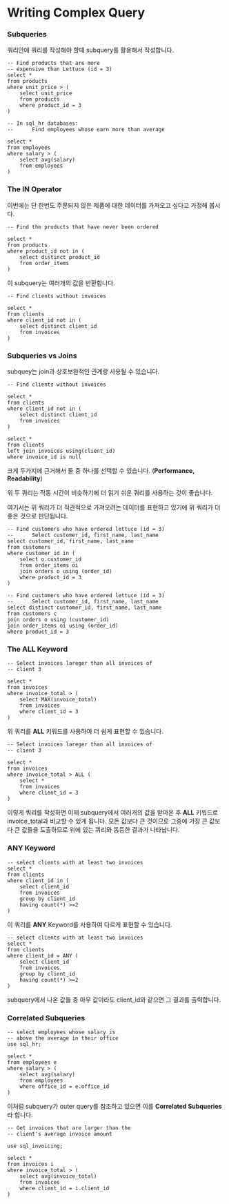 # Writing Complex Query

### Subqueries

쿼리안에 쿼리를 작성해야 할때 subquery를 활용해서 작성합니다.

```mysql
-- Find products that are more
-- expensive than Lettuce (id = 3)
select *
from products
where unit_price > (
	select unit_price 
    from products
    where product_id = 3
)
```

```mysql
-- In sql_hr databases:
-- 		Find employees whose earn more than average

select *
from employees
where salary > (
	select avg(salary)
    from employees
)
```

### The IN Operator

이번에는 단 한번도 주문되지 않은 제품에 대한 데이터를 가져오고 싶다고 가정해 봅시다.

```mysql
-- Find the products that have never been ordered

select *
from products
where product_id not in (
	select distinct product_id
	from order_items
)
```

이 subquery는 여러개의 값을 반환합니다.

```mysql
-- Find clients without invoices

select *
from clients 
where client_id not in (
	select distinct client_id
    from invoices
)
```

### Subqueries vs Joins

subquey는 join과 상호보완적인 관계랑 사용될 수 있습니다.

```mysql
-- Find clients without invoices

select *
from clients
where client_id not in (
	select distinct client_id
    from invoices
)

select *
from clients
left join invoices using(client_id)
where invoice_id is null
```

크게 두가지에 근거해서 둘 중 하나를 선택할 수 있습니다. (**Performance, Readability**)

위 두 쿼리는 작동 시간이 비슷하기에 더 읽기 쉬운 쿼리를 사용하는 것이 좋습니다.

여기서는 위 쿼리가 더 직관적으로 가져오려는 데이터를 표현하고 있기에 위 쿼리가 더 좋은 것으로 판단됩니다.

```mysql
-- Find customers who have ordered lettuce (id = 3)
-- 		Select customer_id, first_name, last_name
select customer_id, first_name, last_name
from customers
where customer_id in (
	select o.customer_id
    from order_items oi
    join orders o using (order_id)
    where product_id = 3
)
```

```mysql
-- Find customers who have ordered lettuce (id = 3)
-- 		Select customer_id, first_name, last_name
select distinct customer_id, first_name, last_name
from customers c
join orders o using (customer_id)
join order_items oi using (order_id)
where product_id = 3
```

### The ALL Keyword

```mysql
-- Select invoices lareger than all invoices of
-- client 3

select *
from invoices
where invoice_total > (
	select MAX(invoice_total)
	from invoices
	where client_id = 3
)
```

위 쿼리를 **ALL** 키워드를 사용하여 더 쉽게 표현할 수 있습니다. 

```mysql
-- Select invoices lareger than all invoices of
-- client 3

select *
from invoices
where invoice_total > ALL (
	select *
	from invoices
	where client_id = 3
)
```

이렇게 쿼리를 작성하면 이제 subquery에서 여러개의 값을 받아온 후 **ALL** 키워드로 invoice_total과 비교할 수 있게 됩니다. 모든 값보다 큰 것이므로 그중에 가장 큰 값보다 큰 값들을 도출하므로 위에 있는 쿼리와 동등한 결과가 나타납니다.

### ANY Keyword

```mysql
-- select clients with at least two invoices
select *
from clients
where client_id in (
	select client_id
    from invoices
    group by client_id
    having count(*) >=2
)
```

이 쿼리를 **ANY** Keyword를 사용하여 다르게 표현할 수 있습니다.

```mysql
-- select clients with at least two invoices
select *
from clients
where client_id = ANY (
	select client_id
    from invoices
    group by client_id
    having count(*) >=2
)
```

subquery에서 나온 값들 중 아무 값이라도 client_id와 같으면 그 결과를 출력합니다.

### Correlated Subqueries

```mysql
-- select employees whose salary is
-- above the average in their office
use sql_hr;

select *
from employees e
where salary > (
	select avg(salary)
    from employees
    where office_id = e.office_id
)
```

이처럼 subquery가 outer query를 참조하고 있으면 이를 **Correlated Subqueries**라 합니다.

```mysql
-- Get invoices that are larger than the
-- client's average invoice amount

use sql_invoicing;

select *
from invoices i
where invoice_total > (
	select avg(invoice_total)
    from invoices
    where client_id = i.client_id
) 
```

